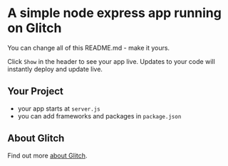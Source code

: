 A simple node express app running on Glitch
=================

You can change all of this README.md - make it yours.

Click `Show` in the header to see your app live. Updates to your code will instantly deploy and update live.


Your Project
------------

- your app starts at `server.js`
- you can add frameworks and packages in `package.json`


About Glitch
-------------
Find out more [about Glitch](https://glitch.com/about).
